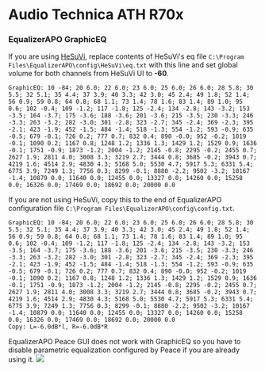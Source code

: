 # Audio Technica ATH R70x
### EqualizerAPO GraphicEQ
If you are using [HeSuVi](https://sourceforge.net/projects/hesuvi/), replace contents of HeSuVi's eq file `C:\Program Files\EqualizerAPO\config\HeSuVi\eq.txt` with this line and set global volume for both channels from HeSuVi UI to **-60**.
```
GraphicEQ: 10 -84; 20 6.0; 22 6.0; 23 6.0; 25 6.0; 26 6.0; 28 5.8; 30 5.5; 32 5.1; 35 4.4; 37 3.9; 40 3.3; 42 3.0; 45 2.4; 49 1.8; 52 1.4; 56 0.9; 59 0.8; 64 0.8; 68 1.1; 73 1.4; 78 1.6; 83 1.4; 89 1.0; 95 0.6; 102 -0.4; 109 -1.2; 117 -1.8; 125 -2.4; 134 -2.8; 143 -3.2; 153 -3.5; 164 -3.7; 175 -3.6; 188 -3.6; 201 -3.6; 215 -3.5; 230 -3.3; 246 -3.3; 263 -3.2; 282 -3.0; 301 -2.8; 323 -2.7; 345 -2.4; 369 -2.3; 395 -2.1; 423 -1.9; 452 -1.5; 484 -1.4; 518 -1.3; 554 -1.2; 593 -0.9; 635 -0.5; 679 -0.1; 726 0.2; 777 0.7; 832 0.4; 890 -0.0; 952 -0.2; 1019 -0.1; 1090 0.2; 1167 0.8; 1248 1.2; 1336 1.3; 1429 1.2; 1529 0.9; 1636 -0.1; 1751 -0.9; 1873 -1.2; 2004 -1.2; 2145 -0.8; 2295 -0.2; 2455 0.7; 2627 1.9; 2811 4.0; 3008 3.3; 3219 2.7; 3444 0.8; 3685 -0.2; 3943 0.7; 4219 1.6; 4514 2.9; 4830 4.3; 5168 5.0; 5530 4.7; 5917 5.3; 6331 5.4; 6775 3.9; 7249 1.3; 7756 0.3; 8299 -0.1; 8880 -2.2; 9502 -3.2; 10167 -1.4; 10879 0.0; 11640 0.0; 12455 0.0; 13327 0.0; 14260 0.0; 15258 0.0; 16326 0.0; 17469 0.0; 18692 0.0; 20000 0.0
```
If you are not using HeSuVi, copy this to the end of EqualizerAPO configuration file `C:\Program Files\EqualizerAPO\config\config.txt`.
```
GraphicEQ: 10 -84; 20 6.0; 22 6.0; 23 6.0; 25 6.0; 26 6.0; 28 5.8; 30 5.5; 32 5.1; 35 4.4; 37 3.9; 40 3.3; 42 3.0; 45 2.4; 49 1.8; 52 1.4; 56 0.9; 59 0.8; 64 0.8; 68 1.1; 73 1.4; 78 1.6; 83 1.4; 89 1.0; 95 0.6; 102 -0.4; 109 -1.2; 117 -1.8; 125 -2.4; 134 -2.8; 143 -3.2; 153 -3.5; 164 -3.7; 175 -3.6; 188 -3.6; 201 -3.6; 215 -3.5; 230 -3.3; 246 -3.3; 263 -3.2; 282 -3.0; 301 -2.8; 323 -2.7; 345 -2.4; 369 -2.3; 395 -2.1; 423 -1.9; 452 -1.5; 484 -1.4; 518 -1.3; 554 -1.2; 593 -0.9; 635 -0.5; 679 -0.1; 726 0.2; 777 0.7; 832 0.4; 890 -0.0; 952 -0.2; 1019 -0.1; 1090 0.2; 1167 0.8; 1248 1.2; 1336 1.3; 1429 1.2; 1529 0.9; 1636 -0.1; 1751 -0.9; 1873 -1.2; 2004 -1.2; 2145 -0.8; 2295 -0.2; 2455 0.7; 2627 1.9; 2811 4.0; 3008 3.3; 3219 2.7; 3444 0.8; 3685 -0.2; 3943 0.7; 4219 1.6; 4514 2.9; 4830 4.3; 5168 5.0; 5530 4.7; 5917 5.3; 6331 5.4; 6775 3.9; 7249 1.3; 7756 0.3; 8299 -0.1; 8880 -2.2; 9502 -3.2; 10167 -1.4; 10879 0.0; 11640 0.0; 12455 0.0; 13327 0.0; 14260 0.0; 15258 0.0; 16326 0.0; 17469 0.0; 18692 0.0; 20000 0.0
Copy: L=-6.0dB*l, R=-6.0dB*R
```
EqualizerAPO Peace GUI does not work with GraphicEQ so you have to disable parametric equalization configured by Peace if you are already using it.
![](https://raw.githubusercontent.com/jaakkopasanen/AutoEq/master/results/Sonoma%20Model%20One/innerfidelity/onear/Audio%20Technica%20ATH%20R70x/Audio%20Technica%20ATH%20R70x.png)

